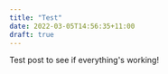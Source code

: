 ```yaml
---
title: "Test"
date: 2022-03-05T14:56:35+11:00
draft: true
---
```


Test post to see if everything's working!
